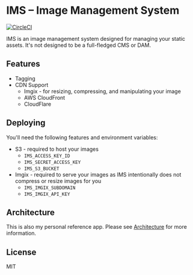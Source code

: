# IMS – Image Management System

[![CircleCI](https://circleci.com/gh/funraiseme/ims/tree/master.svg?style=svg&circle-token=e671a5694822728e67dc35852856d4705d6195c6)](https://circleci.com/gh/funraiseme/ims/tree/master)

IMS is an image management system designed for managing your static assets. It's not designed to be a full-fledged CMS or DAM.

## Features

- Tagging
- CDN Support
  - Imgix - for resizing, compressing, and manipulating your image
  - AWS CloudFront
  - CloudFlare

## Deploying

You'll need the following features and environment variables:

- S3 - required to host your images
  - `IMS_ACCESS_KEY_ID`
  - `IMS_SECRET_ACCESS_KEY`
  - `IMS_S3_BUCKET`
- Imgix - required to serve your images as IMS intentionally does not compress or resize images for you
  - `IMS_IMGIX_SUBDOMAIN`
  - `IMS_IMGIX_API_KEY`

## Architecture

This is also my personal reference app.
Please see [Architecture](ARCHITECTURE.md) for more information.

## License

MIT
